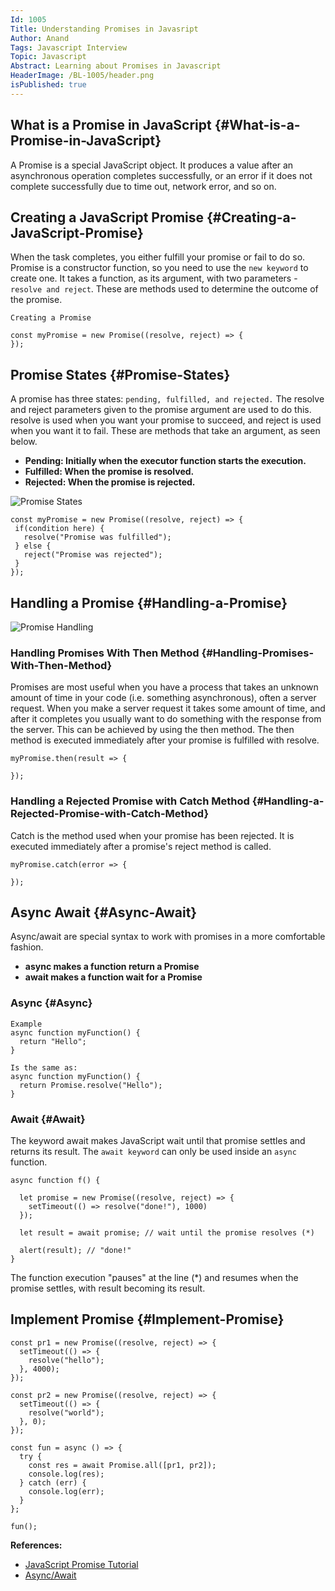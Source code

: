 ```yaml
---
Id: 1005
Title: Understanding Promises in Javasript
Author: Anand
Tags: Javascript Interview
Topic: Javascript
Abstract: Learning about Promises in Javascript
HeaderImage: /BL-1005/header.png
isPublished: true
---
```


## What is a Promise in JavaScript {#What-is-a-Promise-in-JavaScript}

A Promise is a special JavaScript object. It produces a value after an asynchronous operation completes successfully, or an error if it does not complete successfully due to time out, network error, and so on.

## Creating a JavaScript Promise {#Creating-a-JavaScript-Promise}

When the task completes, you either fulfill your promise or fail to do so.
Promise is a constructor function, so you need to use the `new keyword` to create one. It takes a function, as its argument, with two parameters - `resolve and reject`. These are methods used to determine the outcome of the promise.

```
Creating a Promise

const myPromise = new Promise((resolve, reject) => {
});
```

## Promise States {#Promise-States}

A promise has three states: `pending, fulfilled, and rejected.` The resolve and reject parameters given to the promise argument are used to do this. resolve is used when you want your promise to succeed, and reject is used when you want it to fail. These are methods that take an argument, as seen below.

- **Pending: Initially when the executor function starts the execution.**
- **Fulfilled: When the promise is resolved.**
- **Rejected: When the promise is rejected.**

![Promise States](/BL-1005/states.png)

```
const myPromise = new Promise((resolve, reject) => {
 if(condition here) {
   resolve("Promise was fulfilled");
 } else {
   reject("Promise was rejected");
 }
});
```

## Handling a Promise {#Handling-a-Promise}

![Promise Handling](/BL-1005/handling.png)

### Handling Promises With Then Method {#Handling-Promises-With-Then-Method}

Promises are most useful when you have a process that takes an unknown amount of time in your code (i.e. something asynchronous), often a server request. When you make a server request it takes some amount of time, and after it completes you usually want to do something with the response from the server. This can be achieved by using the then method. The then method is executed immediately after your promise is fulfilled with resolve.

```
myPromise.then(result => {

});
```

### Handling a Rejected Promise with Catch Method {#Handling-a-Rejected-Promise-with-Catch-Method}

Catch is the method used when your promise has been rejected. It is executed immediately after a promise's reject method is called.

```
myPromise.catch(error => {

});
```

## Async Await {#Async-Await}

Async/await are special syntax to work with promises in a more comfortable fashion.

- **async makes a function return a Promise**
- **await makes a function wait for a Promise**

### Async {#Async}

```
Example
async function myFunction() {
  return "Hello";
}

Is the same as:
async function myFunction() {
  return Promise.resolve("Hello");
}
```

### Await {#Await}

The keyword await makes JavaScript wait until that promise settles and returns its result.
The `await keyword` can only be used inside an `async` function.

```
async function f() {

  let promise = new Promise((resolve, reject) => {
    setTimeout(() => resolve("done!"), 1000)
  });

  let result = await promise; // wait until the promise resolves (*)

  alert(result); // "done!"
}
```

The function execution "pauses" at the line (\*) and resumes when the promise settles, with result becoming its result.

## Implement Promise {#Implement-Promise}

```
const pr1 = new Promise((resolve, reject) => {
  setTimeout(() => {
    resolve("hello");
  }, 4000);
});

const pr2 = new Promise((resolve, reject) => {
  setTimeout(() => {
    resolve("world");
  }, 0);
});

const fun = async () => {
  try {
    const res = await Promise.all([pr1, pr2]);
    console.log(res);
  } catch (err) {
    console.log(err);
  }
};

fun();
```

**References:**

- <a href="https://www.freecodecamp.org/news/javascript-promise-tutorial-how-to-resolve-or-reject-promises-in-js/" target="_blank">JavaScript Promise Tutorial</a>
- <a href="https://www.w3schools.com/js/js_async.asp" target="_blank">Async/Await</a>
